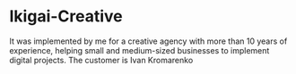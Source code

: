 # Ikigai-Creative
It was implemented by me for a creative agency with more than 10 years of experience, helping small and medium-sized businesses to implement digital projects. The customer is Ivan Kromarenko
